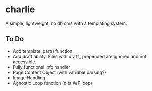 charlie
==================

A simple, lightweight, no db cms with a templating system.

## To Do

* Add template_part() function
* Add draft ability. Files with draft_ prepended are ignored and not accessible.
* Fully functional info handler
* Page Content Object (with variable parsing?)
* Image Handling
* Agnostic Loop function (diet WP loop)
